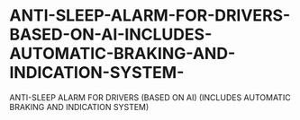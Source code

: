 # ANTI-SLEEP-ALARM-FOR-DRIVERS-BASED-ON-AI-INCLUDES-AUTOMATIC-BRAKING-AND-INDICATION-SYSTEM-
ANTI-SLEEP ALARM FOR DRIVERS (BASED ON AI) (INCLUDES AUTOMATIC BRAKING AND INDICATION SYSTEM)
